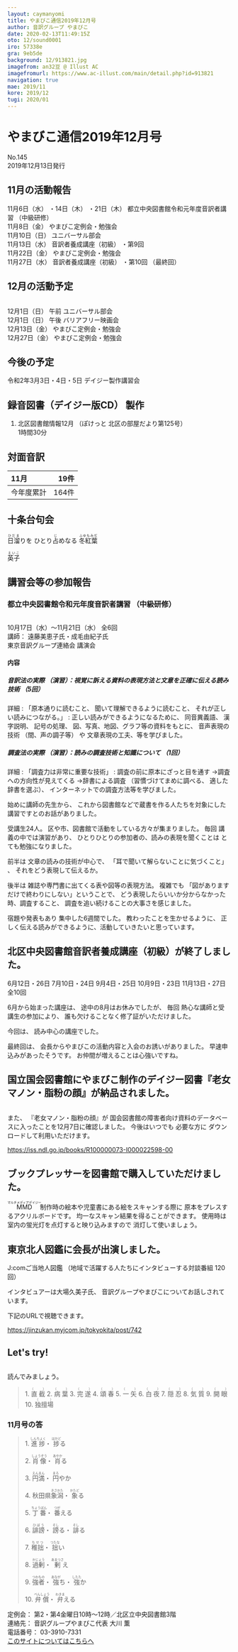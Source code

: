 ```yaml
---
layout: caymanyomi
title: やまびこ通信2019年12月号
author: 音訳グループ やまびこ
date: 2020-02-13T11:49:15Z
oto: 12/sound0001
iro: 57338e
gra: 9eb5de
background: 12/913821.jpg
imagefrom: an32豆 @ Illust AC
imagefromurl: https://www.ac-illust.com/main/detail.php?id=913821
navigation: true
mae: 2019/11
kore: 2019/12
tugi: 2020/01
---
```

   
# <span data-dur="4.174" data-begin="2.050" id="xmri_0001">やまびこ通信2019年12月号<img class="gyo" src="media/12/cut1.gif" alt="" /></span>


<span data-dur="2.426" data-begin="6.224" id="xmri_0002">No.145</span>  
<span data-dur="4.074" data-begin="8.650" id="xmri_0003">2019年12月13日発行</span>

## <span data-dur="2.927" data-begin="16.609" id="xmri_0006">11月の活動報告</span>

<span data-dur="2.265" data-begin="19.536" id="xmri_0007">11月6日（水）</span>
<span data-dur="1.75" data-begin="21.801" id="xmri_0008">・14日（木）</span>
<span data-dur="2.079" data-begin="23.551" id="xmri_0009">・21日（木）</span>
<span data-dur="4.598" data-begin="25.630" id="xmri_000A">都立中央図書館令和元年度音訳者講習</span>
<span data-dur="2.413" data-begin="30.228" id="xmri_000B">（中級研修）</span>  
<span data-dur="2.241" data-begin="32.641" id="xmri_000C">11月8日（金）</span>
<span data-dur="3.6" data-begin="34.882" id="xmri_000D">やまびこ定例会・勉強会</span>  
<span data-dur="2.274" data-begin="38.482" id="xmri_000E">11月10日（日）</span>
<span data-dur="2.626" data-begin="40.756" id="xmri_000F">ユニバーサル部会</span>  
<span data-dur="2.584" data-begin="43.382" id="xmri_0010">11月13日（水）</span>
<span data-dur="2.431" data-begin="45.966" id="xmri_0011">音訳者養成講座（初級）</span>
<span data-dur="2.25" data-begin="48.397" id="xmri_0012">・第9回</span>  
<span data-dur="2.609" data-begin="50.647" id="xmri_0013">11月22日（金）</span>
<span data-dur="3.599" data-begin="53.256" id="xmri_0014">やまびこ定例会・勉強会</span>  
<span data-dur="2.738" data-begin="56.855" id="xmri_0015">11月27日（水）</span>
<span data-dur="2.43" data-begin="59.593" id="xmri_0016">音訳者養成講座（初級）</span>
<span data-dur="1.27" data-begin="62.023" id="xmri_0017">・第10回</span>
<span data-dur="2.906" data-begin="63.293" id="xmri_0018">（最終回）</span>

## <span data-dur="2.747" data-begin="66.199" id="xmri_0019">12月の活動予定</span>

<img class="migi" src="media/12/cut2.gif" alt="" />


<span data-dur="2.304" data-begin="68.946" id="xmri_001A">12月1日（日）</span>
<span data-dur="0.994" data-begin="71.250" id="xmri_001B">午前</span>
<span data-dur="2.626" data-begin="72.244" id="xmri_001C">ユニバーサル部会</span>  
<span data-dur="2.303" data-begin="74.870" id="xmri_001D">12月1日（日）</span>
<span data-dur="0.866" data-begin="77.173" id="xmri_001E">午後</span>
<span data-dur="2.741" data-begin="78.039" id="xmri_001F">バリアフリー映画会</span>  
<span data-dur="2.474" data-begin="80.780" id="xmri_0020">12月13日（金）</span>
<span data-dur="3.6" data-begin="83.254" id="xmri_0021">やまびこ定例会・勉強会</span>  
<span data-dur="2.606" data-begin="86.854" id="xmri_0022">12月27日（金）</span>
<span data-dur="4.3" data-begin="89.460" id="xmri_0023">やまびこ定例会・勉強会</span>

## <span data-dur="1.967" data-begin="93.760" id="xmri_0024">今後の予定</span>

<span data-dur="3.64" data-begin="95.727" id="xmri_0025">令和2年3月3日・4日・5日</span>
<span data-dur="3.846" data-begin="99.367" id="xmri_0026">デイジー製作講習会</span>

## <span data-dur="3.853" data-begin="103.213" id="xmri_0027">録音図書（デイジー版CD） 製作</span>

1. <span data-dur="2.53" data-begin="109.375" id="xmri_002A">北区図書館情報12月</span> <span data-dur="3.864" data-begin="111.905" id="xmri_002B">（ぽけっと 北区の部屋だより第125号）</span>  
<span data-dur="3.457" data-begin="115.769" id="xmri_002C">1時間30分</span>

## <span data-dur="2.022" data-begin="119.226" id="xmri_002D">対面音訳</span>

<span data-dur="1.359" data-begin="121.248" id="xmri_002E">11月</span>|<span data-dur="2.178" data-begin="122.607" id="xmri_002F">19件</span>
|:---|---:|
<span data-dur="1.603" data-begin="124.785" id="xmri_0030">今年度累計</span>|<span data-dur="3.113" data-begin="126.388" id="xmri_0031">164件</span>

## <span data-dur="2.817" data-begin="129.501" id="xmri_0032">十条台句会</span>

<span data-dur="9.883" data-begin="132.318" id="xmri_0033"><ruby>日溜<rt>ひだま</rt></ruby>りを
ひとり<ruby>占<rt>じ</rt></ruby>めなる
<ruby>冬紅葉<rt>ふゆもみぢ</rt></ruby></span>

<span data-dur="2.538" data-begin="142.201" id="xmri_0039" class="haigo"><ruby>英子<rt>えいこ</rt></ruby></span>

## <span data-dur="3.013" data-begin="144.739" id="xmri_003A">講習会等の参加報告</span>

### <span data-dur="4.335" data-begin="147.752" id="xmri_003B">都立中央図書館令和元年度音訳者講習</span> <span data-dur="2.063" data-begin="152.087" id="xmri_003C">（中級研修）</span>

<img class="migi" src="media/12/cut3.gif" alt="" />



<span data-dur="4.959" data-begin="154.150" id="xmri_003D">10月17日（水）～11月21日（水）</span>
<span data-dur="1.751" data-begin="159.109" id="xmri_003E">全6回</span>  
<span data-dur="0.963" data-begin="160.860" id="xmri_003F">講師：</span>
<span data-dur="3.205" data-begin="161.823" id="xmri_0040">遠藤美恵子氏・成毛由紀子氏</span>  
<span data-dur="3.953" data-begin="165.028" id="xmri_0041">東京音訳グループ連絡会 講演会</span>

#### <span data-dur="1.529" data-begin="168.981" id="xmri_0042">内容</span>

##### <span data-dur="1.818" data-begin="170.510" id="xmri_0043">音訳法の実際</span> <span data-dur="1.061" data-begin="172.328" id="xmri_0044">（演習）</span><span data-dur="5.879" data-begin="173.389" id="xmri_0045">：視覚に訴える資料の表現方法と文意を正確に伝える読み技術</span> <span data-dur="1.517" data-begin="179.268" id="xmri_0046">（5回）</span>  

<span data-dur="1.566" data-begin="180.785" id="xmri_0047">詳細</span>
: <span data-dur="2.049" data-begin="182.351" id="xmri_0048">「原本通りに読むこと、</span> <span data-dur="2.528" data-begin="184.400" id="xmri_0049">聞いて理解できるように読むこと、</span> <span data-dur="3.661" data-begin="186.928" id="xmri_004A">それが正しい読みにつながる。」</span>
: <span data-dur="2.742" data-begin="190.589" id="xmri_004B">正しい読みができるようになるために、</span> <span data-dur="1.396" data-begin="193.331" id="xmri_004C">同音異義語、</span> <span data-dur="1.473" data-begin="194.727" id="xmri_004D">漢字説明、</span> <span data-dur="1.331" data-begin="196.200" id="xmri_004E">記号の処理、</span> <span data-dur="3.659" data-begin="197.531" id="xmri_004F">図、写真、地図、グラフ等の資料をもとに、</span> <span data-dur="2.05" data-begin="201.190" id="xmri_0050">音声表現の技術</span> <span data-dur="1.864" data-begin="203.240" id="xmri_0051">（間、声の調子等）</span> <span data-dur="0.726" data-begin="205.104" id="xmri_0052">や</span> <span data-dur="4.33" data-begin="205.830" id="xmri_0053">文章表現の工夫、等を学びました。</span>

##### <span data-dur="1.734" data-begin="210.160" id="xmri_0054">調査法の実際</span> <span data-dur="1.06" data-begin="211.894" id="xmri_0055">（演習）</span><span data-dur="3.065" data-begin="212.954" id="xmri_0056">：読みの調査技術と知識について</span> <span data-dur="1.475" data-begin="216.019" id="xmri_0057">（1回）</span>

<span data-dur="1.566" data-begin="217.494" id="xmri_0058">詳細</span>
: <span data-dur="3.725" data-begin="219.060" id="xmri_0059">「調査力は非常に重要な技術」</span>
: <span data-dur="3.531" data-begin="222.785" id="xmri_005A">調査の前に原本にざっと目を通す</span> <span data-dur="2.557" data-begin="226.316" id="xmri_005B">→調査への方向性が見えてくる</span> <span data-dur="1.673" data-begin="228.873" id="xmri_005C">→辞書による調査</span> <span data-dur="2.33" data-begin="230.546" id="xmri_005D">（習慣づけてまめに調べる、</span> <span data-dur="1.806" data-begin="232.876" id="xmri_005E">適した辞書を選ぶ）、</span> <span data-dur="4.739" data-begin="235.182" id="xmri_0060">インターネットでの調査方法等を学びました。</span>

<span data-dur="2.762" data-begin="239.921" id="xmri_0061">始めに講師の先生から、</span>
<span data-dur="8.268" data-begin="242.683" id="xmri_0062">これから図書館などで蔵書を作る人たちを対象にした講習ですとのお話がありました。</span>

<span data-dur="3.052" data-begin="250.951" id="xmri_0063">受講生24人。</span>
<span data-dur="5.524" data-begin="254.003" id="xmri_0064">区や市、図書館で活動をしている方々が集まりました。</span>
<span data-dur="1.076" data-begin="259.527" id="xmri_0065">毎回</span>
<span data-dur="2.539" data-begin="260.603" id="xmri_0066">講義の中では演習があり、</span>
<span data-dur="3.81" data-begin="263.142" id="xmri_0067">ひとりひとりの参加者の、読みの表現を聞くことは</span>
<span data-dur="2.915" data-begin="266.952" id="xmri_0068">とても勉強になりました。</span>

<span data-dur="1.189" data-begin="269.867" id="xmri_0069">前半は</span>
<span data-dur="2.773" data-begin="271.056" id="xmri_006A">文章の読みの技術が中心で、</span>
<span data-dur="2.985" data-begin="273.829" id="xmri_006B">「耳で聞いて解らないことに気づくこと」</span>
<span data-dur="0.5" data-begin="276.814" id="xmri_006C">、</span>
<span data-dur="4.058" data-begin="277.314" id="xmri_006D">それをどう表現して伝えるか。</span>

<span data-dur="1.158" data-begin="281.372" id="xmri_006E">後半は</span>
<span data-dur="5.116" data-begin="282.530" id="xmri_006F">雑誌や専門書に出てくる表や図等の表現方法。</span>
<span data-dur="1.35" data-begin="287.646" id="xmri_0070">複雑でも</span>
<span data-dur="3.412" data-begin="288.996" id="xmri_0071">「図がありますだけで終わりにしない」ということで、</span>
<span data-dur="4.106" data-begin="292.408" id="xmri_0072">どう表現したらいいか分からなかった時、調査すること、</span>
<span data-dur="4.66" data-begin="296.514" id="xmri_0073">調査を追い続けることの大事さを感じました。</span>

<span data-dur="1.97" data-begin="301.174" id="xmri_0074">宿題や発表もあり</span>
<span data-dur="3.652" data-begin="303.144" id="xmri_0075">集中した6週間でした。</span>
<span data-dur="2.659" data-begin="306.796" id="xmri_0076">教わったことを生かせるように、</span>
<span data-dur="6.071" data-begin="309.455" id="xmri_0077">正しく伝える読みができるように、活動していきたいと思っています。</span>

## <span data-dur="6.516" data-begin="315.526" id="xmri_0078">北区中央図書館音訳者養成講座（初級）が終了しました。</span>

<span data-dur="2.899" data-begin="322.042" id="xmri_0079">6月12日・26日</span>
<span data-dur="2.494" data-begin="324.941" id="xmri_007A">7月10日・24日</span>
<span data-dur="2.343" data-begin="327.435" id="xmri_007B">9月4日・25日</span>
<span data-dur="2.789" data-begin="329.778" id="xmri_007C">10月9日・23日</span>
<span data-dur="3.209" data-begin="332.567" id="xmri_007D">11月13日・27日</span>
<span data-dur="1.75" data-begin="335.776" id="xmri_007E">全10回</span>

<span data-dur="2.435" data-begin="337.526" id="xmri_007F">6月から始まった講座は、</span>
<span data-dur="2.699" data-begin="339.961" id="xmri_0080">途中の8月はお休みでしたが、</span>
<span data-dur="1.077" data-begin="342.660" id="xmri_0081">毎回</span>
<span data-dur="3.424" data-begin="343.737" id="xmri_0082">熱心な講師と受講生の参加により、</span>
<span data-dur="4.532" data-begin="347.161" id="xmri_0083">誰も欠けることなく修了証がいただけました。</span>

<span data-dur="1.175" data-begin="351.693" id="xmri_0084">今回は、</span>
<span data-dur="3.461" data-begin="352.868" id="xmri_0085">読み中心の講座でした。</span>

<span data-dur="1.49" data-begin="356.329" id="xmri_0086">最終回は、</span>
<span data-dur="6.207" data-begin="357.819" id="xmri_0087">会長からやまびこの活動内容と入会のお誘いがありました。</span>
<span data-dur="3.513" data-begin="364.026" id="xmri_0088">早速申込みがあったそうです。</span>
<span data-dur="5.587" data-begin="367.539" id="xmri_0089">お仲間が増えることは心強いですね。</span>

## <span data-dur="8.985" data-begin="373.126" id="xmri_008A">国立国会図書館にやまびこ制作のデイジー図書『老女マノン・脂粉の顔』が納品されました。</span>

<img class="migi" src="media/12/cut4.gif" alt="" />


<span data-dur="0.852" data-begin="382.111" id="xmri_008B">また、</span>
<span data-dur="2.479" data-begin="382.963" id="xmri_008C">『老女マノン・脂粉の顔』が</span>
<span data-dur="7.995" data-begin="385.442" id="xmri_008D">国会図書館の障害者向け資料のデータベースに入ったことを12月7日に確認しました。</span>
<span data-dur="1.826" data-begin="393.437" id="xmri_008E">今後はいつでも</span>
<span data-dur="1.557" data-begin="395.263" id="xmri_008F">必要な方に</span>
<span data-dur="4.229" data-begin="396.820" id="xmri_0090">ダウンロードして利用いただけます。</span>

<a href="https://iss.ndl.go.jp/books/R100000073-I000022598-00" data-dur="2.547" data-begin="401.049" id="xmri_0091">https://iss.ndl.go.jp/books/R100000073-I000022598-00</a>

## <span data-dur="4.977" data-begin="403.596" id="xmri_0092">ブックプレッサーを図書館で購入していただけました。</span>

<span data-dur="5.346" data-begin="408.573" id="xmri_0093"><ruby>MMD<rt>マルチメディアデイジー</rt></ruby>制作時の絵本や児童書にある絵をスキャンする際に</span>
<span data-dur="4.342" data-begin="413.919" id="xmri_0094">原本をプレスするアクリルボードです。</span>
<span data-dur="3.934" data-begin="418.261" id="xmri_0095">均一なスキャン結果を得ることができます。</span>
<span data-dur="1.244" data-begin="422.195" id="xmri_0096">使用時は</span>
<span data-dur="4.206" data-begin="423.439" id="xmri_0097">室内の蛍光灯を点灯すると映り込みますので</span>
<span data-dur="2.895" data-begin="427.645" id="xmri_0098">消灯して使いましょう。</span>


## <span data-dur="5.373" data-begin="432.240" id="xmri_009A">東京北人図鑑に会長が出演しました。</span>

<span data-dur="2.192" data-begin="437.613" id="xmri_009B">J:comご当地人図鑑</span>
<span data-dur="4.273" data-begin="439.805" id="xmri_009C">（地域で活躍する人たちにインタビューする対談番組</span>
<span data-dur="1.956" data-begin="444.078" id="xmri_009D">120回）</span>

<span data-dur="2.542" data-begin="446.034" id="xmri_009E">インタビュアーは大場久美子氏、</span>
<span data-dur="4.995" data-begin="448.576" id="xmri_009F">音訳グループやまびこについてお話しされています。</span>

<span data-dur="4.058" data-begin="453.571" id="xmri_00A0">下記のURLで視聴できます。</span>

<a href="https://jinzukan.myjcom.jp/tokyokita/post/742" data-dur="2.546" data-begin="457.629" id="xmri_00A1">https://jinzukan.myjcom.jp/tokyokita/post/742</a>


## <span data-dur="1.749" data-begin="460.676" id="xmri_00A3">Let's try!</span>

<img class="migi" src="media/12/cut5.gif" alt="" />


<span data-dur="2.392" data-begin="462.425" id="xmri_00A4">読んでみましょう。</span>


<blockquote markdown="1">
1. <ruby>直截<rt>（　　　）</rt></ruby>
2. <ruby>病葉<rt>（　　　）</rt></ruby>
3. <ruby>完遂<rt>（　　　）</rt></ruby>
4. <ruby>頌春<rt>（　　　）</rt></ruby>
5. <ruby>一矢<rt>（　　　）</rt></ruby>
6. <ruby>白夜<rt>（　　　）</rt></ruby>
7. <ruby>隠忍<rt>（　　　）</rt></ruby>
8. <ruby>気質<rt>（　　　）</rt></ruby>
9. <ruby>開眼<rt>（　　　）</rt></ruby>
10. <ruby>独擅場<rt>（　　　）</rt></ruby>
</blockquote>
 

 

### <span data-dur="2.553" data-begin="468.751" id="xmri_00A6">11月号の答</span>

<blockquote markdown="1">

<span data-dur="0.806" data-begin="471.304" id="xmri_00A7">1.</span>
<span data-dur="1.236" data-begin="472.110" id="xmri_00A8"><ruby>進捗<rt>しんちょく</rt></ruby>・</span>
<span data-dur="1.538" data-begin="473.346" id="xmri_00A9"><ruby>捗<rt>はかど</rt></ruby>る</span>

<span data-dur="0.697" data-begin="474.884" id="xmri_00AA">2.</span>
<span data-dur="1.069" data-begin="475.581" id="xmri_00AB"><ruby>肖像<rt>しょうぞう</rt></ruby>・</span>
<span data-dur="1.562" data-begin="476.650" id="xmri_00AC"><ruby>肖<rt>あやか</rt></ruby>る</span>

<span data-dur="0.797" data-begin="478.212" id="xmri_00AD">3.</span>
<span data-dur="0.998" data-begin="479.009" id="xmri_00AE"><ruby>円満<rt>えんまん</rt></ruby>・</span>
<span data-dur="1.629" data-begin="480.007" id="xmri_00AF"><ruby>円<rt>まろ</rt></ruby>やか</span>

<span data-dur="0.773" data-begin="481.636" id="xmri_00B0">4.</span>
<span data-dur="1.709" data-begin="482.409" id="xmri_00B1">秋田県<ruby>象潟<rt>きさかた</rt></ruby>・</span>
<span data-dur="1.504" data-begin="484.118" id="xmri_00B2"><ruby>象<rt>かたど</rt></ruby>る</span>

<span data-dur="0.711" data-begin="485.622" id="xmri_00B3">5.</span>
<span data-dur="1.032" data-begin="486.333" id="xmri_00B4"><ruby>丁番<rt>ちょうばん</rt></ruby>・</span>
<span data-dur="1.546" data-begin="487.365" id="xmri_00B5"><ruby>番<rt>つが</rt></ruby>える</span>

<span data-dur="0.871" data-begin="488.911" id="xmri_00B6">6.</span>
<span data-dur="0.967" data-begin="489.782" id="xmri_00B7"><ruby>誹謗<rt>ひぼう</rt></ruby>・</span>
<span data-dur="0.973" data-begin="490.749" id="xmri_00B8"><ruby>謗<rt>そし</rt></ruby>る・</span>
<span data-dur="1.474" data-begin="491.722" id="xmri_00B9"><ruby>誹<rt>そし</rt></ruby>る</span>

<span data-dur="0.799" data-begin="493.196" id="xmri_00BA">7.</span>
<span data-dur="0.971" data-begin="493.995" id="xmri_00BB"><ruby>稚拙<rt>ちせつ</rt></ruby>・</span>
<span data-dur="1.542" data-begin="494.966" id="xmri_00BC"><ruby>拙<rt>つたな</rt></ruby>い</span>

<span data-dur="0.832" data-begin="496.508" id="xmri_00BD">8.</span>
<span data-dur="0.962" data-begin="497.340" id="xmri_00BE"><ruby>過剰<rt>かじょう</rt></ruby>・</span>
<span data-dur="1.666" data-begin="498.302" id="xmri_00BF"><ruby>剰<rt>あまつさ</rt></ruby>え</span>

<span data-dur="0.778" data-begin="499.968" id="xmri_00C0">9.</span>
<span data-dur="1.106" data-begin="500.746" id="xmri_00C1"><ruby>強者<rt>つわもの</rt></ruby>・</span>
<span data-dur="1.082" data-begin="501.852" id="xmri_00C2"><ruby>強<rt>あなが</rt></ruby>ち・</span>
<span data-dur="1.624" data-begin="502.934" id="xmri_00C3"><ruby>強<rt>したた</rt></ruby>か</span>

<span data-dur="0.796" data-begin="504.558" id="xmri_00C4">10.</span>
<span data-dur="1.172" data-begin="505.354" id="xmri_00C5"><ruby>弁償<rt>べんしょう</rt></ruby>・</span>
<span data-dur="1.607" data-begin="506.526" id="xmri_00C6"><ruby>弁<rt>わきま</rt></ruby>える</span>
</blockquote>


<span data-dur="1.239" data-begin="508.133" id="xmri_00C7">定例会：</span>
<span data-dur="5.972" data-begin="509.372" id="xmri_00C8">第2・第4金曜日10時～12時／北区立中央図書館3階</span>  
<span data-dur="1.297" data-begin="515.344" id="xmri_00C9">連絡先：</span>
<span data-dur="4.029" data-begin="516.641" id="xmri_00CA">音訳グループやまびこ代表 大川 薫</span>  
<span data-dur="1.491" data-begin="520.670" id="xmri_00CB">電話番号：</span>
<span data-dur="3.701" data-begin="522.161" id="xmri_00CC">03-3910-7331</span>  
<span data-dur="2.379" data-begin="525.862" id="xmri_00CD"><a href="mailto:ymbk2016ml@gmail.com?Subject=やまびこウェブサイトについて" data-dur="2.197" data-begin="528.241" id="xmri_00CE">このサイトについてはこちらへ</a></span>

